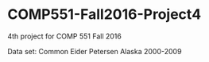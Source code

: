 # COMP551-Fall2016-Project4
4th project for COMP 551 Fall 2016


Data set: Common Eider Petersen Alaska 2000-2009
